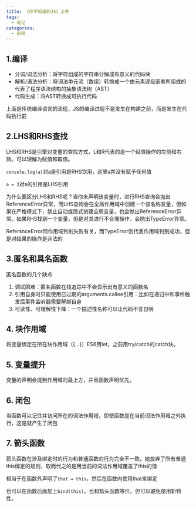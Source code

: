```yaml
---
title: 《你不知道的JS》上卷
tags:
  - 笔记
categories:
  - 前端
---
```

## 1.编译
- 分词/词法分析：将字符组成的字符串分解成有意义的代码块
- 解析/语法分析：将词法单元流（数组）转换成一个由元素逐级嵌套所组成的代表了程序语法结构的抽象语法树（AST）
- 代码生成：将AST转换成可执行代码

上面是传统编译语言的流程，JS的编译过程不是发生在构建之前，而是发生在代码执行前

## 2.LHS和RHS查找
LHS和RHS是引擎对变量的查找方式，L和R代表的是一个赋值操作的左侧和右侧。可以理解为赋值和取值。

`console.log(a)`对a是引用是RHS饮用，这里a并没有赋予任何值  

`a = 2`对a的引用是LHS引用

为什么要区分LHS和RHS呢？当你未声明该变量时，进行RHS查询会抛出ReferenceError异常，而LHS查询会在全局作用域中创建一个该名称变量，但如果在严格模式下，禁止自动或隐式创建全局变量，也会抛出ReferenceError异常。如果RHS找到一个变量，但是对其进行不合理操作，会抛出TypeError异常。

RefersnceError同作用域判别失败有关，而TypeError则代表作用域判别成功，但是对结果的操作是非法的

## 3.匿名和具名函数
匿名函数的几个缺点
1. 调试困难：匿名函数在栈追踪中不会显示出有意义的函数名
2. 引用自身时只能使用已过期的arguments.callee引用：比如在递归中和事件触发后事件监听器需要解绑自身
3. 可读性、可理解性下降：一个描述性名称可以让代码不言自明

## 4. 块作用域
将变量绑定在所在块作用域（{...}）ES6用let，之前用try/catch的catch块。

## 5. 变量提升
变量的声明会提到作用域的最上方，并且函数声明优先。

## 6. 闭包
当函数可以记住并访问所在的词法作用域，即使函数是在当前词法作用域之外执行，这是就产生了闭包

## 7. 箭头函数
箭头函数在涉及绑定时的行为和普通函数的行为完全不一致。她放弃了所有普通this绑定的规则，取而代之的是用当前的词法作用域覆盖了this的值

相当于在函数外声明了`that = this`，然后在函数内使用that来绑定

也可以在函数后面加上`bind(this)`，也和箭头函数等价。但可以避免使用新特性。